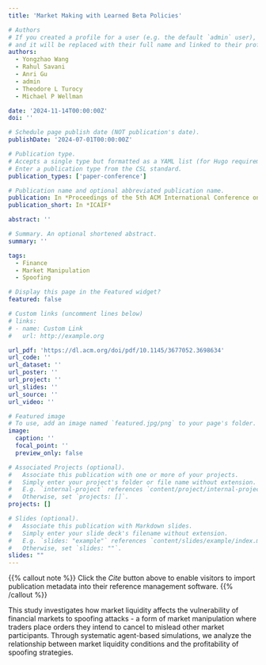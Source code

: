 ```yaml
---
title: 'Market Making with Learned Beta Policies'

# Authors
# If you created a profile for a user (e.g. the default `admin` user), write the username (folder name) here
# and it will be replaced with their full name and linked to their profile.
authors:
  - Yongzhao Wang
  - Rahul Savani
  - Anri Gu
  - admin
  - Theodore L Turocy
  - Michael P Wellman

date: '2024-11-14T00:00:00Z'
doi: ''

# Schedule page publish date (NOT publication's date).
publishDate: '2024-07-01T00:00:00Z'

# Publication type.
# Accepts a single type but formatted as a YAML list (for Hugo requirements).
# Enter a publication type from the CSL standard.
publication_types: ['paper-conference']

# Publication name and optional abbreviated publication name.
publication: In *Proceedings of the 5th ACM International Conference on AI in Finance*
publication_short: In *ICAIF*

abstract: ''

# Summary. An optional shortened abstract.
summary: ''

tags:
  - Finance
  - Market Manipulation
  - Spoofing

# Display this page in the Featured widget?
featured: false

# Custom links (uncomment lines below)
# links:
# - name: Custom Link
#   url: http://example.org

url_pdf: 'https://dl.acm.org/doi/pdf/10.1145/3677052.3698634'
url_code: ''
url_dataset: ''
url_poster: ''
url_project: ''
url_slides: ''
url_source: ''
url_video: ''

# Featured image
# To use, add an image named `featured.jpg/png` to your page's folder.
image:
  caption: ''
  focal_point: ''
  preview_only: false

# Associated Projects (optional).
#   Associate this publication with one or more of your projects.
#   Simply enter your project's folder or file name without extension.
#   E.g. `internal-project` references `content/project/internal-project/index.md`.
#   Otherwise, set `projects: []`.
projects: []

# Slides (optional).
#   Associate this publication with Markdown slides.
#   Simply enter your slide deck's filename without extension.
#   E.g. `slides: "example"` references `content/slides/example/index.md`.
#   Otherwise, set `slides: ""`.
slides: ""
---
```


{{% callout note %}}
Click the _Cite_ button above to enable visitors to import publication metadata into their reference management software.
{{% /callout %}}

This study investigates how market liquidity affects the vulnerability of financial markets to spoofing attacks - a form of market manipulation where traders place orders they intend to cancel to mislead other market participants. Through systematic agent-based simulations, we analyze the relationship between market liquidity conditions and the profitability of spoofing strategies. 